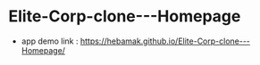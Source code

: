 # Elite-Corp-clone---Homepage

- app demo link : https://hebamak.github.io/Elite-Corp-clone---Homepage/
